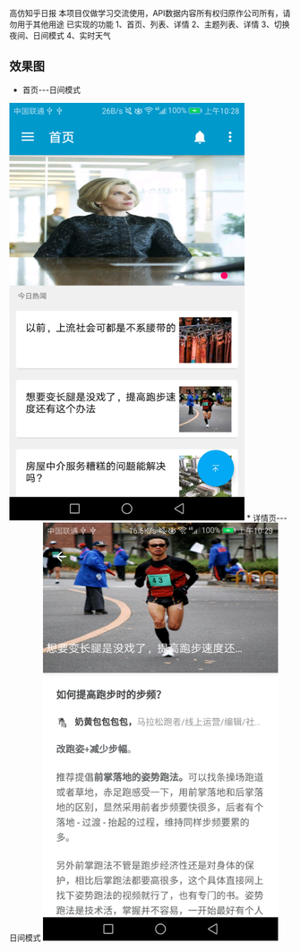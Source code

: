 高仿知乎日报
本项目仅做学习交流使用，API数据内容所有权归原作公司所有，请勿用于其他用途
已实现的功能
1、首页、列表、详情
2、主题列表、详情
3、切换夜间、日间模式
4、实时天气
## 效果图

* 首页---日间模式
<img src="Screenshots/Screenshot_20170427-102849.png" width="420px"/>
* 详情页---日间模式
<img src="Screenshots/Screenshot_20170427-102924.png" width="420px"/>
